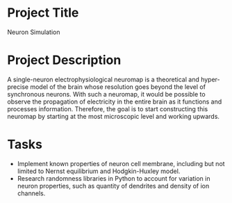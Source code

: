 # Project Title
Neuron Simulation

# Project Description
A single-neuron electrophysiological neuromap is a theoretical and hyper-precise model of the brain whose resolution goes beyond the level of synchronous neurons. With such a neuromap, it would be possible to observe the propagation of electricity in the entire brain as it functions and processes information. Therefore, the goal is to start constructing this neuromap by starting at the most microscopic level and working upwards. 

# Tasks
- Implement known properties of neuron cell membrane, including but not limited to Nernst equilibrium and Hodgkin-Huxley model.
- Research randomness libraries in Python to account for variation in neuron properties, such as quantity of dendrites and density of ion channels.

